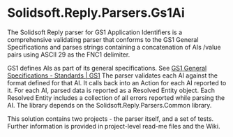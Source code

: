 # Solidsoft.Reply.Parsers.Gs1Ai
The Solidsoft Reply parser for GS1 Application Identifiers is a comprehensive validating parser that conforms to the GS1 General Specifications and parses strings containing a concatenation of AIs /value pairs using ASCII 29 as the FNC1 delimiter.

GS1 defines AIs as part of its general specifications.  See [GS1 General Specifications - Standards | GS1]( https://www.gs1.org/standards/barcodes-epcrfid-id-keys/gs1-general-specifications)
The parser validates each AI against the format defined for that AI.  It calls back into an Action for each AI reported to it.  For each AI, parsed data is reported as a Resolved Entity object.  Each Resolved Entity includes a collection of all errors reported while parsing the AI.
The library depends on the Solidsoft.Reply.Parsers.Common library.

This solution contains two projects - the parser itself, and a set of tests. Further information is provided in project-level read-me files and the Wiki.
